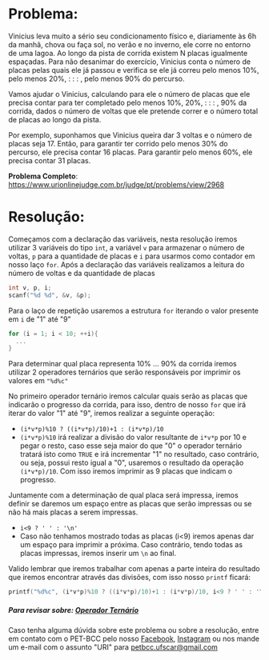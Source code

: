 # Problema:
Vinicius leva muito a sério seu condicionamento físico e, diariamente às 6h da manhã, chova ou faça sol, no verão e no inverno, ele corre no entorno de uma lagoa. Ao longo da pista de corrida existem N placas igualmente espaçadas. Para não desanimar do exercício, Vinicius conta o número de placas pelas quais ele já passou e verifica se ele já correu pelo menos 10%, pelo menos 20%, : : : , pelo menos 90% do percurso.

Vamos ajudar o Vinicius, calculando para ele o número de placas que ele precisa contar para ter completado pelo menos 10%, 20%, : : : , 90% da corrida, dados o número de voltas que ele pretende correr e o número total de placas ao longo da pista.

Por exemplo, suponhamos que Vinicius queira dar 3 voltas e o número de placas seja 17. Então, para garantir ter corrido pelo menos 30% do percurso, ele precisa contar 16 placas. Para garantir pelo menos 60%, ele precisa contar 31 placas.

**Problema Completo**: https://www.urionlinejudge.com.br/judge/pt/problems/view/2968

# Resolução:

Começamos com a declaração das variáveis, nesta resolução iremos utilizar 3 variáveis do tipo `int`, a variável `v` para armazenar o número de voltas, `p` para a quantidade de placas e `i` para usarmos como contador em nosso laço `for`. Após a declaração das variáveis realizamos a leitura do número de voltas e da quantidade de placas
```c
int v, p, i;
scanf("%d %d", &v, &p);
```

Para o laço de repetição usaremos a estrutura `for` iterando o valor presente em `i` de "1" até "9"
```c
for (i = 1; i < 10; ++i){
  ...
}
```

Para determinar qual placa representa 10% ... 90% da corrida iremos utilizar 2 operadores ternários que serão responsáveis por imprimir os valores em `"%d%c"`

No primeiro operador ternário iremos calcular quais serão as placas que indicarão o progresso da corrida, para isso, dentro de nosso `for` que irá iterar do valor "1" até "9", iremos realizar a seguinte operação:
 - `(i*v*p)%10 ? ((i*v*p)/10)+1 : (i*v*p)/10`
  - `(i*v*p)%10` irá realizar a divisão do valor resultante de `i*v*p`  por 10 e pegar o resto, caso esse seja maior do que "0" o operador ternário tratará isto como `TRUE` e irá incrementar "1" no resultado, caso contrário, ou seja, possui resto igual a "0", usaremos o resultado da operação `(i*v*p)/10`. Com isso iremos imprimir as 9 placas que indicam o progresso.

Juntamente com a determinação de qual placa será impressa, iremos definir se daremos um espaço entre as placas que serão impressas ou se não há mais placas a serem impressas.

- `i<9 ? ' ' : '\n'`
 - Caso não tenhamos mostrado todas as placas (i<9) iremos apenas dar um espaço para imprimir a próxima. Caso contrário, tendo todas as placas impressas, iremos inserir um `\n` ao final.

Valido lembrar que iremos trabalhar com apenas a parte inteira do resultado que iremos encontrar através das divisões, com isso nosso `printf` ficará:
```c
printf("%d%c", (i*v*p)%10 ? ((i*v*p)/10)+1 : (i*v*p)/10, i<9 ? ' ' : '\n');
```



##### Para revisar sobre: [Operador Ternário](http://excript.com/linguagem-c/operador-ternario-c.html)
    
Caso tenha alguma dúvida sobre este problema ou sobre a resolução, entre em contato com o PET-BCC pelo nosso
[Facebook](https://www.facebook.com/petbcc/),
[Instagram](https://www.instagram.com/petbcc.ufscar/)
ou nos mande um e-mail com o assunto "URI" para  petbcc.ufscar@gmail.com
